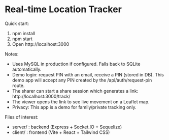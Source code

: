 # Real-time Location Tracker

Quick start:

1. npm install
2. npm start
3. Open http://localhost:3000

Notes:
- Uses MySQL in production if configured. Falls back to SQLite automatically.
- Demo login: request PIN with an email, receive a PIN (stored in DB). This demo app will accept any PIN created by the /api/auth/request-pin route.
- The sharer can start a share session which generates a link: http://localhost:3000/track/<token>
- The viewer opens the link to see live movement on a Leaflet map.
- Privacy: This app is a demo for family/private tracking only.

Files of interest:
- server/ : backend (Express + Socket.IO + Sequelize)
- client/ : frontend (Vite + React + Tailwind CSS)

